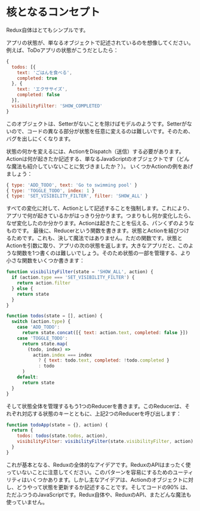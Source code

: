 # 核となるコンセプト

Redux自体はとてもシンプルです。

アプリの状態が、単なるオブジェクトで記述されているのを想像してください。例えば、ToDoアプリの状態がこうだとしたら：

```js
{
  todos: [{
    text: 'ごはんを食べる',
    completed: true
  }, {
    text: 'エクササイズ',
    completed: false
  }],
  visibilityFilter: 'SHOW_COMPLETED'
}
```

このオブジェクトは、Setterがないことを除けばモデルのようです。Setterがないので、コードの異なる部分が状態を任意に変えるのは難しいです。そのため、バグを出しにくくなります。

状態の何かを変えるには、ActionをDispatch（送信）する必要があります。Actionは何が起きたか記述する、単なるJavaScriptのオブジェクトです（どんな魔法も紹介していないことに気づきましたか？）。 いくつかActionの例をあげましょう：

```js
{ type: 'ADD_TODO', text: 'Go to swimming pool' }
{ type: 'TOGGLE_TODO', index: 1 }
{ type: 'SET_VISIBILITY_FILTER', filter: 'SHOW_ALL' }
```

すべての変化に対して、Actionとして記述することを強制します。これにより、アプリで何が起きているかがはっきり分かります。つまりもし何か変化したら、なぜ変化したのか分かります。Actionは起きたことを伝える、パンくずのようなものです。
最後に、Reducerという関数を書きます。状態とActionを結びつけるためです。これも、決して魔法ではありません。ただの関数です。状態とActionを引数に取り、アプリの次の状態を返します。大きなアプリだと、このような関数を1つ書くのは難しいでしょう。そのため状態の一部を管理する、より小さな関数をいくつか書きます：

```js
function visibilityFilter(state = 'SHOW_ALL', action) {
  if (action.type === 'SET_VISIBILITY_FILTER') {
    return action.filter
  } else {
    return state
  }
}

function todos(state = [], action) {
  switch (action.type) {
    case 'ADD_TODO':
      return state.concat([{ text: action.text, completed: false }])
    case 'TOGGLE_TODO':
      return state.map(
        (todo, index) =>
          action.index === index
            ? { text: todo.text, completed: !todo.completed }
            : todo
      )
    default:
      return state
  }
}
```

そして状態全体を管理するもう1つのReducerを書きます。このReducerは、それぞれ対応する状態のキーとともに、上記2つのReducerを呼び出します：

```js
function todoApp(state = {}, action) {
  return {
    todos: todos(state.todos, action),
    visibilityFilter: visibilityFilter(state.visibilityFilter, action)
  }
}
```

これが基本となる、Reduxの全体的なアイデアです。ReduxのAPIはまったく使っていないことに注意してください。このパターンを容易にするためのユーティリティはいくつかあります。しかし主なアイデアは、Actionのオブジェクトに対し、どうやって状態を更新するか記述することです。そしてコードの90%
は、ただふつうのJavaScriptです。Redux自体や、ReduxのAPI、またどんな魔法も使っていません。
